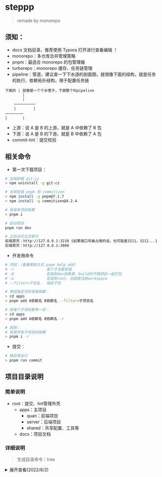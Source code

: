 # steppp

> remade by monorepo

## 须知：
- docs 文档目录，推荐使用 Typora 打开进行查看编辑 ！
- monorepo：多仓库合并管理策略
- pnpm：最适合 monorepo 的包管理器
- turborepo：monorepo 缓存、任务链管理
- pipeline：管道，建议查一下下水道的剖面图，就很像下面的结构，就是任务的执行、依赖拓扑结构，用于配置任务链

```
下面的 | 就像是一个个水管子，下面整个叫pipeline
        |
        |
    一一一一一一
    |        |
一一一一一
|       |

```

- 上游：说 A 是 B 的上游，就是 A 中依赖了 B 包
- 下游：说 A 是 B 的下游，就是 B 中依赖了 A 包
- commit-lint：提交校验


## 相关命令

- 第一次下载项目：
```sh
# 全局卸载 git-cz
> npm uninstall -g git-cz

# 全局安装 pnpm 和 commitizen
> npm install -g pnpm@7.1.7
> npm install -g commitizen@4.2.4

# 安装本项目依赖
> pnpm i

# 启动项目
pnpm run dev

# 之后访问主页即可
前端首页：http://127.0.0.1:3210 (如果端口号被占用的话，也可能是3211、3212...)
后端首页：http://127.0.0.1:3000
```

- 开发用命令

```sh
# 须知：（查看帮助方式 pnpm help add）
# -r               每个子包都安装
# -D               安装到dev依赖里，build时不随项目一起打包
# -w               安装到root，也就是当前workspace
# --filter=子包名   指定子包

# 想给指定项目安装依赖：
> cd apps
> pnpm add A依赖名 B依赖名 --filter=子项目名

# 给每个子项目都来一份：
> cd apps
> pnpm add A依赖名 B依赖名 -r

# 其他：
# 安装所有子项目的依赖
> pnpm i -r
```
- 提交：
```sh
# 根目录运行
> pnpm run commit
```


## 项目目录说明
### 简单说明

- root：提交、lint管理外壳
  - apps：主项目
    - quan：前端项目
    - server：后端项目
    - shared：共享配置、工具等
  - docs：项目文档

### 详细说明

> 生成目录命令：tree

<details>
<summary>展开查看(2022/6/2)</summary>
<pre><code>.
├── .husky // commit 拦截校验
├── .vscode // vscdoe配置
├── .commitlintrc.js // 校验配置
├── .cz-config.js // 提交辅助配置
├── .eslintignore // eslint验证无视文件配置
├── .eslintrc.js // eslint配置
├── .gitignore // 版本管理黑名单
├── .npmrc // npm配置
├── .prettierignore // 代码格式化黑名单
├── .prettierrc.js // 自动代码格式化配置
├── LICENSE // 开源协议
├── package.json // 本项目的校验管理
├── pnpm-lock.yaml // 锁定版本
├── README.md // 当前文件
├── docs // 项目文档
└── apps // monorepo主项目
    ├── quan // 前端vue项目
    │   ├── README.md
    │   ├── index.html
    │   ├── mock
    │   │   └── index.ts
    │   ├── node_modules
    │   ├── package.json
    │   ├── src
    │   │   ├── App.vue
    │   │   ├── api
    │   │   ├── assets
    │   │   ├── base
    │   │   │   ├── components
    │   │   │   ├── entry
    │   │   │   ├── hooks
    │   │   │   ├── i18n
    │   │   │   ├── layout
    │   │   │   ├── typings
    │   │   │   └── utils
    │   │   ├── main.ts
    │   │   ├── view-playground
    │   │   └── view-web
    │   ├── tsconfig.json
    │   ├── tsconfig.node.json
    │   └── vite.config.ts
    ├── server // 服务端项目
    │   ├── README.md
    │   ├── node_modules
    │   ├── package.json
    │   ├── plugins
    │   ├── pnpm-lock.yaml
    │   ├── src
    │   │   ├── app.js
    │   │   ├── routes // 接口都在这里
    │   │   └── utils
    │   └── test
    │       └── test.http // 接口测试，需要配合插件使用
    ├── shared // 各个子项目共享内容
    ├── node_modules
    ├── package.json // monorepo的主package配置
    ├── pnpm-lock.yaml // ...
    └── pnpm-workspace.yaml // monorepo项目目录配置
</code></pre>
</details>
